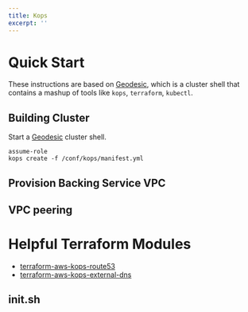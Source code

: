 ```yaml
---
title: Kops
excerpt: ''
---
```


# Quick Start

These instructions are based on [Geodesic](doc:geodesic), which is a cluster shell that contains a mashup of tools like `kops`, `terraform`, `kubectl`.

## Building Cluster

Start a [Geodesic](doc:geodesic) cluster shell.

```
assume-role
kops create -f /conf/kops/manifest.yml
```

## Provision Backing Service VPC

## VPC peering

# Helpful Terraform Modules

- [terraform-aws-kops-route53](doc:terraform-aws-kops-route53)
- [terraform-aws-kops-external-dns](doc:terraform-aws-kops-external-dns)

## init.sh

```text
```
